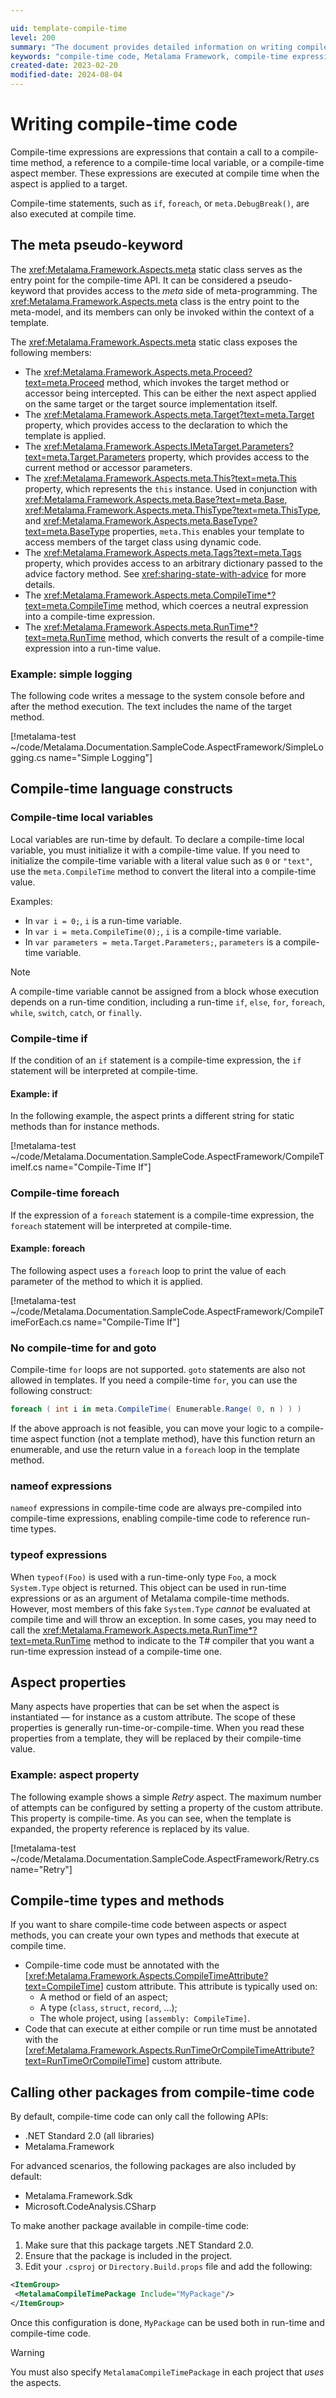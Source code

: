 ```yaml
---

uid: template-compile-time
level: 200
summary: "The document provides detailed information on writing compile-time code using the Metalama Framework. It explains compile-time expressions, statements, the 'meta' pseudo-keyword, and compile-time language constructs. It also covers aspect properties, compile-time types, methods, and how to call other packages from compile-time code. "
keywords: "compile-time code, Metalama Framework, compile-time expressions, meta pseudo-keyword, aspect properties, compile-time types, compile-time methods, compile-time variables, compile-time statements, compile-time constructs"
created-date: 2023-02-20
modified-date: 2024-08-04
---
```


# Writing compile-time code

Compile-time expressions are expressions that contain a call to a compile-time method, a reference to a compile-time local variable, or a compile-time aspect member. These expressions are executed at compile time when the aspect is applied to a target.

Compile-time statements, such as `if`, `foreach`, or `meta.DebugBreak()`, are also executed at compile time.

## The meta pseudo-keyword

The <xref:Metalama.Framework.Aspects.meta> static class serves as the entry point for the compile-time API. It can be considered a pseudo-keyword that provides access to the _meta_ side of meta-programming. The <xref:Metalama.Framework.Aspects.meta> class is the entry point to the meta-model, and its members can only be invoked within the context of a template.

The <xref:Metalama.Framework.Aspects.meta> static class exposes the following members:

- The <xref:Metalama.Framework.Aspects.meta.Proceed?text=meta.Proceed> method, which invokes the target method or accessor being intercepted. This can be either the next aspect applied on the same target or the target source implementation itself.
- The <xref:Metalama.Framework.Aspects.meta.Target?text=meta.Target> property, which provides access to the declaration to which the template is applied.
- The <xref:Metalama.Framework.Aspects.IMetaTarget.Parameters?text=meta.Target.Parameters> property, which provides access to the current method or accessor parameters.
- The <xref:Metalama.Framework.Aspects.meta.This?text=meta.This> property, which represents the `this` instance. Used in conjunction with <xref:Metalama.Framework.Aspects.meta.Base?text=meta.Base>, <xref:Metalama.Framework.Aspects.meta.ThisType?text=meta.ThisType>, and <xref:Metalama.Framework.Aspects.meta.BaseType?text=meta.BaseType> properties, `meta.This` enables your template to access members of the target class using dynamic code.
- The <xref:Metalama.Framework.Aspects.meta.Tags?text=meta.Tags> property, which provides access to an arbitrary dictionary passed to the advice factory method. See <xref:sharing-state-with-advice> for more details.
- The <xref:Metalama.Framework.Aspects.meta.CompileTime*?text=meta.CompileTime> method, which coerces a neutral expression into a compile-time expression.
- The <xref:Metalama.Framework.Aspects.meta.RunTime*?text=meta.RunTime> method, which converts the result of a compile-time expression into a run-time value.

### Example: simple logging

The following code writes a message to the system console before and after the method execution. The text includes the name of the target method.

[!metalama-test ~/code/Metalama.Documentation.SampleCode.AspectFramework/SimpleLogging.cs name="Simple Logging"]

## Compile-time language constructs

### Compile-time local variables

Local variables are run-time by default. To declare a compile-time local variable, you must initialize it with a compile-time value. If you need to initialize the compile-time variable with a literal value such as `0` or `"text"`, use the `meta.CompileTime` method to convert the literal into a compile-time value.

Examples:

- In `var i = 0;`, `i` is a run-time variable.
- In `var i = meta.CompileTime(0);`, `i` is a compile-time variable.
- In `var parameters = meta.Target.Parameters;`, `parameters` is a compile-time variable.

> [!NOTE]
> A compile-time variable cannot be assigned from a block whose execution depends on a run-time condition, including a run-time `if`, `else`, `for`, `foreach`, `while`, `switch`, `catch`, or `finally`.

### Compile-time if

If the condition of an `if` statement is a compile-time expression, the `if` statement will be interpreted at compile-time.

#### Example: if

In the following example, the aspect prints a different string for static methods than for instance methods.

[!metalama-test ~/code/Metalama.Documentation.SampleCode.AspectFramework/CompileTimeIf.cs name="Compile-Time If"]

### Compile-time foreach

If the expression of a `foreach` statement is a compile-time expression, the `foreach` statement will be interpreted at compile-time.

#### Example: foreach

The following aspect uses a `foreach` loop to print the value of each parameter of the method to which it is applied.

[!metalama-test ~/code/Metalama.Documentation.SampleCode.AspectFramework/CompileTimeForEach.cs name="Compile-Time If"]

### No compile-time for and goto

Compile-time `for` loops are not supported. `goto` statements are also not allowed in templates. If you need a compile-time `for`, you can use the following construct:

```cs
foreach ( int i in meta.CompileTime( Enumerable.Range( 0, n ) ) )
```

If the above approach is not feasible, you can move your logic to a compile-time aspect function (not a template method), have this function return an enumerable, and use the return value in a `foreach` loop in the template method.

### nameof expressions

`nameof` expressions in compile-time code are always pre-compiled into compile-time expressions, enabling compile-time code to reference run-time types.

### typeof expressions

When `typeof(Foo)` is used with a run-time-only type `Foo`, a mock `System.Type` object is returned. This object can be used in run-time expressions or as an argument of Metalama compile-time methods. However, most members of this fake `System.Type` _cannot_ be evaluated at compile time and will throw an exception. In some cases, you may need to call the <xref:Metalama.Framework.Aspects.meta.RunTime*?text=meta.RunTime> method to indicate to the T# compiler that you want a run-time expression instead of a compile-time one.

## Aspect properties

Many aspects have properties that can be set when the aspect is instantiated &mdash; for instance as a custom attribute. The scope of these properties is generally run-time-or-compile-time. When you read these properties from a template, they will be replaced by their compile-time value.

### Example: aspect property

The following example shows a simple _Retry_ aspect. The maximum number of attempts can be configured by setting a property of the custom attribute. This property is compile-time. As you can see, when the template is expanded, the property reference is replaced by its value.

[!metalama-test  ~/code/Metalama.Documentation.SampleCode.AspectFramework/Retry.cs name="Retry"]

## Compile-time types and methods

If you want to share compile-time code between aspects or aspect methods, you can create your own types and methods that execute at compile time.

- Compile-time code must be annotated with the [<xref:Metalama.Framework.Aspects.CompileTimeAttribute?text=CompileTime>] custom attribute. This attribute is typically used on:
  - A method or field of an aspect;
  - A type (`class`, `struct`, `record`, ...);
  - The whole project, using `[assembly: CompileTime]`.
- Code that can execute at either compile or run time must be annotated with the [<xref:Metalama.Framework.Aspects.RunTimeOrCompileTimeAttribute?text=RunTimeOrCompileTime>] custom attribute.

## Calling other packages from compile-time code

By default, compile-time code can only call the following APIs:

- .NET Standard 2.0 (all libraries)
- Metalama.Framework

For advanced scenarios, the following packages are also included by default:

- Metalama.Framework.Sdk
- Microsoft.CodeAnalysis.CSharp

To make another package available in compile-time code:

1. Make sure that this package targets .NET Standard 2.0.
2. Ensure that the package is included in the project.
3. Edit your `.csproj` or `Directory.Build.props` file and add the following:

```xml
<ItemGroup>
 <MetalamaCompileTimePackage Include="MyPackage"/>
</ItemGroup>
```

Once this configuration is done, `MyPackage` can be used both in run-time and compile-time code.

> [!WARNING]
> You must also specify `MetalamaCompileTimePackage` in each project that _uses_ the aspects.




